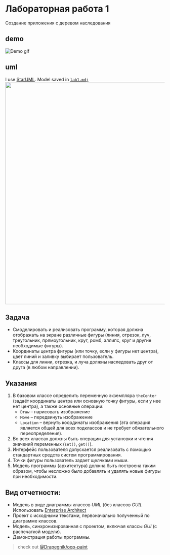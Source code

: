# Лабораторная работа 1

Создание приложения с деревом наследования

## demo

![Demo gif](http://res.cloudinary.com/dzsjwgjii/image/upload/v1489526127/tp-lab1.gif)

## uml

I use [StarUML](http://staruml.io/). Model saved in
[`lab1.mdj`](https://github.com/Drapegnik/bsu/tree/master/technology/lab1/lab1.mdj)
<img src="http://res.cloudinary.com/dzsjwgjii/image/upload/v1489524936/tp_uml.png" width=700px/>

## Задача

- Смоделировать и реализовать программу, которая должна отображать на экране
  различные фигуры (линия, отрезок, луч, треугольник, прямоугольник, круг, ромб,
  эллипс, круг и другие необходимые фигуры).
- Координаты центра фигуры (или точку, если у фигуры нет центра), цвет линий и
  заливку выбирает пользователь.
- Классы для линии, отрезка, и луча должны наследовать друг от друга (в любом
  направлении).

## Указания

1. В базовом классе определить переменную экземпляра `theCenter` (задаёт
   координаты центра или основную точку фигуры, если у нее нет центра), а также
   основные операции:
   - `Draw` – нарисовать изображение
   - `Move` – передвинуть изображение
   - `Location` – вернуть координаты изображения (эта операция является общей
     для всех подклассов и не требует обязательного переопределения).
2. Во всех классах должны быть операции для установки и чтения значений
   переменных (`set()`, `get()`).
3. Интерфейс пользователя допускается реализовать с помощью стандартных средств
   систем программирования.
4. Точки фигуры пользователь задает щелчками мыши.
5. Модель программы (архитектура) должна быть построена таким образом, чтобы
   несложно было добавлять и удалять новые фигуры при необходимости.

## Вид отчетности:

- Модель в виде диаграммы классов _UML_ (без классов _GUI_). Использовать
  [Enterprise Architect](http://www.sparxsystems.com/products/ea)
- Проект с исходными текстами, первоначально полученный по диаграмме классов.
- Модель, синхронизированная с проектом, включая классы _GUI_ (c распечаткой
  модели).
- Демонстрация работы программы.


> check out [@Drapegnik/oop-paint](https://github.com/Drapegnik/oop-paint)
